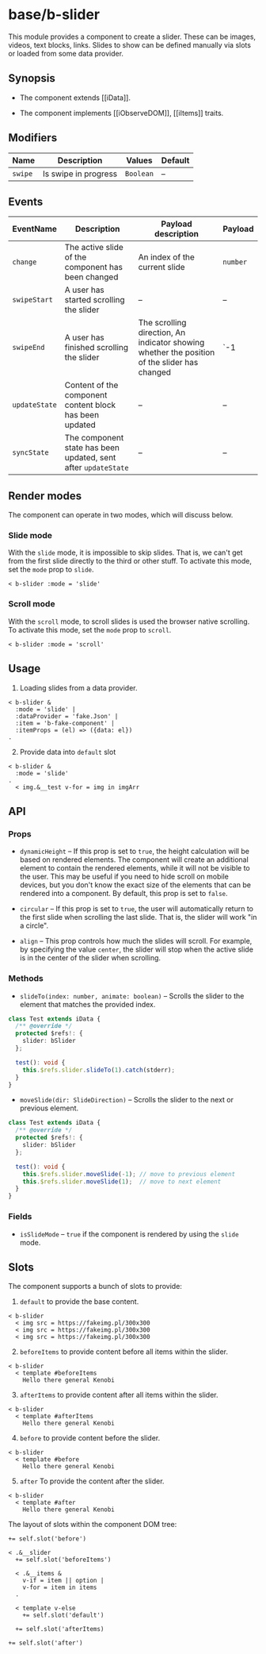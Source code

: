 # base/b-slider

This module provides a component to create a slider. These can be images, videos, text blocks, links.
Slides to show can be defined manually via slots or loaded from some data provider.

## Synopsis

* The component extends [[iData]].

* The component implements [[iObserveDOM]], [[iItems]] traits.

## Modifiers

| Name         | Description            | Values    | Default |
| ------------ | ---------------------- | ----------| ------- |
| `swipe`      | Is swipe in progress   | `Boolean` | –       |

## Events

| EventName         | Description                                                    | Payload description                                                                          | Payload                 |
| ----------------- | -------------------------------------------------------------- | -------------------------------------------------------------------------------------------- | ----------------------- |
| `change`          | The active slide of the component has been changed             | An index of the current slide                                                                | `number`                |
| `swipeStart`      | A user has started scrolling the slider                        | –                                                                                            | –                       |
| `swipeEnd`        | A user has finished scrolling the slider                       | The scrolling direction, An indicator showing whether the position of the slider has changed | `-1 | 0 | 1`, `Boolean` |
| `updateState`     | Content of the component content block has been updated        | –                                                                                            | –                       |
| `syncState`       | The component state has been updated, sent after `updateState` | –                                                                                            | –                       |

## Render modes

The component can operate in two modes, which will discuss below.

### Slide mode

With the `slide` mode, it is impossible to skip slides. That is, we can't get from the first slide directly to the third or other stuff.
To activate this mode, set the `mode` prop to `slide`.

```
< b-slider :mode = 'slide'
```

### Scroll mode

With the `scroll` mode, to scroll slides is used the browser native scrolling.
To activate this mode, set the `mode` prop to `scroll`.

```
< b-slider :mode = 'scroll'
```

## Usage

1. Loading slides from a data provider.

```
< b-slider &
  :mode = 'slide' |
  :dataProvider = 'fake.Json' |
  :item = 'b-fake-component' |
  :itemProps = (el) => ({data: el})
.
```

2. Provide data into `default` slot

```
< b-slider &
  :mode = 'slide'
.
  < img.&__test v-for = img in imgArr
```

## API

### Props

* `dynamicHeight` – If this prop is set to `true`, the height calculation will be based on rendered elements.
  The component will create an additional element to contain the rendered elements, while it will not be visible to the user.
  This may be useful if you need to hide scroll on mobile devices, but you don't know the exact size of the elements
  that can be rendered into a component. By default, this prop is set to `false`.

* `circular` – If this prop is set to `true`, the user will automatically return to the first slide when scrolling the last slide.
  That is, the slider will work "in a circle".

* `align` – This prop controls how much the slides will scroll.
  For example, by specifying the value `center`, the slider will stop when the active slide is in the center of the slider when scrolling.

### Methods

- `slideTo(index: number, animate: boolean)` – Scrolls the slider to the element that matches the provided index.

```typescript
class Test extends iData {
  /** @override */
  protected $refs!: {
    slider: bSlider
  };

  test(): void {
    this.$refs.slider.slideTo(1).catch(stderr);
  }
}
```

- `moveSlide(dir: SlideDirection)` – Scrolls the slider to the next or previous element.

```typescript
class Test extends iData {
  /** @override */
  protected $refs!: {
    slider: bSlider
  };

  test(): void {
    this.$refs.slider.moveSlide(-1); // move to previous element
    this.$refs.slider.moveSlide(1);  // move to next element
  }
}
```

### Fields

- `isSlideMode` – `true` if the component is rendered by using the `slide` mode.

## Slots

The component supports a bunch of slots to provide:

1. `default` to provide the base content.

```
< b-slider
  < img src = https://fakeimg.pl/300x300
  < img src = https://fakeimg.pl/300x300
  < img src = https://fakeimg.pl/300x300
```

2. `beforeItems` to provide content before all items within the slider.

```
< b-slider
  < template #beforeItems
    Hello there general Kenobi
```

3. `afterItems` to provide content after all items within the slider.

```
< b-slider
  < template #afterItems
    Hello there general Kenobi
```

4. `before` to provide content before the slider.

```
< b-slider
  < template #before
    Hello there general Kenobi
```

5. `after` To provide the content after the slider.

```
< b-slider
  < template #after
    Hello there general Kenobi
```

The layout of slots within the component DOM tree:

```
+= self.slot('before')

< .&__slider
  += self.slot('beforeItems')

  < .&__items &
    v-if = item || option |
    v-for = item in items
  .

  < template v-else
    += self.slot('default')

  += self.slot('afterItems)

+= self.slot('after')
```
